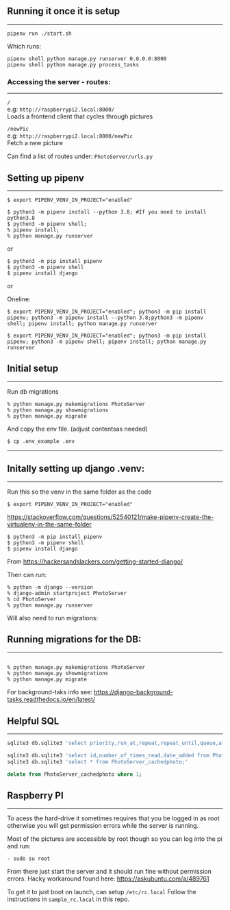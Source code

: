 ## Running it once it is setup
-------------------------------
```console
pipenv run ./start.sh
```

Which runs:
```console
pipenv shell python manage.py runserver 0.0.0.0:8000
pipenv shell python manage.py process_tasks
```

### Accessing the server - routes:
---------------------------------
`/`  
e.g: `http://raspberrypi2.local:8000/`  
Loads a frontend client that cycles through pictures

`/newPic`  
e.g: `http://raspberrypi2.local:8000/newPic`   
Fetch a new picture  


Can find a list of routes under: `PhotoServer/urls.py`


## Setting up pipenv
---------------------
```console
$ export PIPENV_VENV_IN_PROJECT="enabled"
```

```console
$ python3 -m pipenv install --python 3.8; #If you need to install python3.8
$ python3 -m pipenv shell;
% pipenv install; 
% python manage.py runserver
```


or 

```console
$ python3 -m pip install pipenv
$ python3 -m pipenv shell
$ pipenv install django
```

or  

Oneline: 
```console
$ export PIPENV_VENV_IN_PROJECT="enabled"; python3 -m pip install pipenv; python3 -m pipenv install --python 3.8;python3 -m pipenv shell; pipenv install; python manage.py runserver

$ export PIPENV_VENV_IN_PROJECT="enabled"; python3 -m pip install pipenv; python3 -m pipenv shell; pipenv install; python manage.py runserver

```


## Initial setup
----------------
Run db migrations

```console
% python manage.py makemigrations PhotoServer
% python manage.py showmigrations
% python manage.py migrate

```

And copy the env file. (adjust contentsas needed)

```console
$ cp .env_example .env
```
* * * 


## Initally setting up django .venv:
-------------------------------------

Run this so the venv in the same folder as the code
```console
$ export PIPENV_VENV_IN_PROJECT="enabled"
```

<https://stackoverflow.com/questions/52540121/make-pipenv-create-the-virtualenv-in-the-same-folder> 

```console
$ python3 -m pip install pipenv
$ python3 -m pipenv shell
$ pipenv install django
```

From <https://hackersandslackers.com/getting-started-django/> 

Then can run:
 
 ```console
 % python -m django --version
 % django-admin startproject PhotoServer
 % cd PhotoServer
 % python manage.py runserver
 ```

Will also need to run migrations:

## Running migrations for the DB:
---------------------------------
```console

% python manage.py makemigrations PhotoServer
% python manage.py showmigrations
% python manage.py migrate

```

For background-taks info see:
https://django-background-tasks.readthedocs.io/en/latest/


## Helpful SQL 
---------------------------------
```sql
sqlite3 db.sqlite3 'select priority,run_at,repeat,repeat_until,queue,attempts,failed_at,locked_at from background_task;'
```
```sql
sqlite3 db.sqlite3 'select id,number_of_times_read,date_added from PhotoServer_cachedphoto;'
sqlite3 db.sqlite3 'select * from PhotoServer_cachedphoto;'
```
```sql
delete from PhotoServer_cachedphoto where 1;
```


## Raspberry PI
----------------

To acess the hard-drive it sometimes requires that you be logged in as root otherwise you will get permission errors while the server is running.

Most of the pictures are accessible by root though so you can log into the pi and run:
```console
- sudo su root
```

From there just start the server and it should run fine without permission errors. Hacky workaround found here: https://askubuntu.com/a/489761

To get it to just boot on launch, can setup ```/etc/rc.local```
Follow the instructions in ```sample_rc.local``` in this repo.
